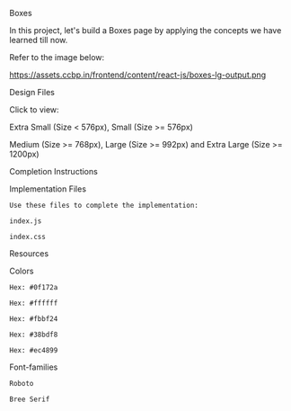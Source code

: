 Boxes 

  In this project, let's build a Boxes page by applying the concepts we have learned till now.

Refer to the image below:

https://assets.ccbp.in/frontend/content/react-js/boxes-lg-output.png

Design Files

  Click to view:
  
  Extra Small (Size < 576px), Small (Size >= 576px)
  
  Medium (Size >= 768px), Large (Size >= 992px) and Extra Large (Size >= 1200px)

Completion Instructions

  Implementation Files

    Use these files to complete the implementation:

    index.js
    
    index.css

Resources

  Colors
  
    Hex: #0f172a
    
    Hex: #ffffff
    
    Hex: #fbbf24
    
    Hex: #38bdf8
    
    Hex: #ec4899
    
  Font-families
  
    Roboto

    Bree Serif
